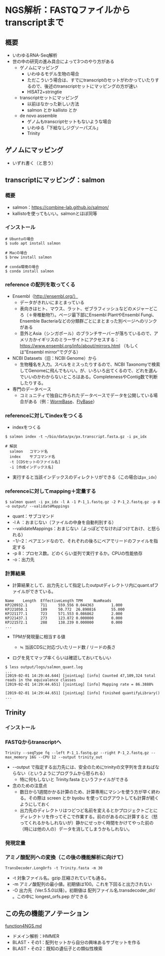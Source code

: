 # NGS解析：FASTQファイルからtranscriptまで

## 概要
- いわゆるRNA-Seq解析
- 世の中の研究の進み具合によって3つのやり方がある
  - ゲノムにマッピング
    - いわゆるモデル生物の場合
    - ただこういう場合は、すでにtranscriptのセットがわかっていたりするので、後述のtranscriptセットにマッピングの方が速い
    - HISAT2+stringtie
  - transcriptセットにマッピング
    - 以前はなかった新しい方法
    - salmon とか kallisto とか
  - de novo assemble
    - ゲノムもtranscriptセットもないような場合
    - いわゆる「下絵なしジグソーパズル」
    - Trinity


## ゲノムにマッピング
- いずれ書く（と思う）

## transcriptにマッピング：salmon
### 概要
- salmon：https://combine-lab.github.io/salmon/
- kallistoを使ってもいい。salmonとほぼ同等


### インストール
```
# Ubuntuの場合
$ sudo apt install salmon
```
```
# Macの場合
$ brew install salmon
```
```
# conda環境の場合
$ conda install salmon
```

### reference の配列を取ってくる
- Ensembl（http://ensembl.org/）
  - データがきれいにまとまっている
  - 表向きはヒト、マウス、ラット、ゼブラフィッシュなどのメジャーどころ（＋脊椎動物?）。ページ最下部にEnsembl PlantやEnsembl Fungi、Ensemble Bacteriaなどの分類群ごとにまとまった別ページへのリンクがある
  - 意外とAsia（シンガポール）のブランチサーバーが落ちているので、アメリカかイギリスのミラーサイトにアクセスする：https://www.ensembl.org/info/about/mirrors.html （もしくは"Ensembl mirror"でググる）
- NCBI Datasets（旧：NCBI Genome）から
  - 生物種名を入力。スペルをミスったりするので、NCBI Taxonomyで検索してGenomeに飛んでもいい。が、いろいろ出てくるので、どれを選んでいいのかわからないところはある。CompletenessやContig数で判断したりする。
- 専門のデータベース
  - コミュニティで独自に作られたデータベースでデータを公開している場合がある（例：[WormBase](https://wormbase.org/)、[FlyBase](https://flybase.org/)）

### referenceに対してindexをつくる
- indexをつくる

```
$ salmon index -t ~/bio/data/px/px.transcript.fasta.gz -i px_idx
```
```
# 解説
  salmon   コマンド名
  index    サブコマンド名
  -t [CDSセットのファイル名]
  -i [作成インデックス名]
```
  - 実行すると当該インデックスのディレクトリができる（この場合は```px_idx```）


### referenceに対してmapping＋定量する

```
$ salmon quant -i px_idx -l A -1 P-1_1.fastq.gz -2 P-1_2.fastq.gz -p 8 -o output/ --validateMappings
```
- quant：サブコマンド
- -l A ：おまじない（ファイルの中身を自動判別する）
- --validateMappings：おまじない（よっぽどでなければつけておけ、と怒られる）
- −1/−2：ペアエンドなので、それぞれの後ろにペアでリードのファイルを指定する
- -p 8：プロセス数。どのくらい並列で実行するか。CPUの性能依存
- -o：出力先


### 計算結果
- 計算結果として、出力先として指定したoutputディレクトリ内にquant.sfファイルができている。

```
Name    Length  EffectiveLength TPM     NumReads
KPJ20932.1      711     559.556 0.044363        1.000
KPJ21050.1      189     50.772  26.890816       55.000
KPJ21177.1      723     571.553 0.086862        2.000
KPJ21437.1      273     123.872 0.000000        0.000
KPJ21572.1      288     138.239 0.000000        0.000
...
```
- TPMが発現量に相当する値
  - ≒ 当該CDSに対応づいたリード数 / リードの長さ

- ログを見てマップ率くらいは確認しておいてもいい
```
$ less output/logs/salmon_quant.log
...
[2019-02-01 14:29:44.644] [jointLog] [info] Counted 47,109,324 total reads in the equivalence classes
[2019-02-01 14:29:44.651] [jointLog] [info] Mapping rate = 86.3888%

[2019-02-01 14:29:44.651] [jointLog] [info] finished quantifyLibrary()
...
```



## Trinity

### インストール

### FASTQからtranscriptへ

```
Trinity --seqType fq --left P-1_1.fastq.gz --right P-1_2.fastq.gz --max_memory 16G --CPU 12 --output trinity_out
```

- --output で指定する出力先には、安全のためにtrinityの文字列を含まねばならない（というようにプログラムから怒られる）
  - 特に何もしないと Trinity.fasta というファイルができる
- 念のための注意点
  - 数日から1週間かかる計算のため、計算専用にマシンを使う方が早く終わる。その際は screen とか byobu を使ってログアウトしても計算が続くようにしておく
  - 出力先のディレクトリはつどつど名前を変えるとかプロジェクトごとにディレクトリを作ってそこで作業する。前のがあるのに計算すると（怒ってくれるかもしれないが）静かにせっかく時間をかけてやった前の（時には他の人の）データを消してしまうかもしれない。



### 発現定量

### アミノ酸配列への変換（この後の機能解析に向けて）

```
TransDecoder.LongOrfs -t Trinity.fasta -m 30
```

- -t 対象ファイル名。gzip 圧縮されていても通る。
- -m アミノ酸配列の最小値。初期値は100。これを下回ると出力されない
- -O 出力先（Ver.5.5.0以降）。初期値は 配列ファイル名.transdecoder_dir/ 。この中に longest_orfs.pep ができる


## この先の機能アノテーション

[function4NGS.md][e6dee8e8]

  [e6dee8e8]: ./function4NGS.md "NGS解析：transcriptの機能アノテーション"

- ドメイン解析：HMMER
- BLAST・その1：配列セットから自分の興味あるサブセットを作る
- BLAST・その2：既知の遺伝子との類似性検索
